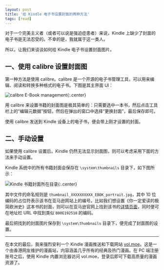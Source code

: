 ```yaml
---
layout: post
title: '给 Kindle 电子书设置封面的两种方法'
tags: [read]
---
```


对于一个完美主义者（或者可以说是强迫症患者）来说，Kindle 上缺少了封面的电子书是无法忍受的。不幸的是，我就属于这一类人。

所以，让我们来谈谈如何给 Kindle 电子书设置封面图片。

## 一、使用 calibre 设置封面图

第一种方法是使用 calibre。calibre 是一个开源的电子书管理工具，可以用来编辑、阅读和转换多种格式的电子书。下图是其主界面 UI：

![calibre E-Book management]({{site.img_url}}/calibre.png){:.center}

用 calibre 来设置书籍的封面图是极其简单的：只需要选中一本书，然后点击工具栏上的“编辑元数据”按钮，然后在弹出的窗口中选择“更换封面”，最后保存即可。

使用 calibre 发送到 Kindle 设备上的电子书，便会带上刚才设置的封面。

## 二、手动设置

如果使用 calibre 设置后，Kindle 仍然无法显示封面图，则可以考虑采用下面的方法来手动设置。

Kindle 系统中的所有书籍封面会保存在 `\system\thumbnails` 目录下，如下图所示：

![Kindle 书籍封面所在目录]({{site.img_url}}/kindle-thumbnails.png){:.center}

其中文件的命名规则是 `thumbnail_XXXXXXXXXX_EBOK_portrait.jpg`，其中 10 位编码的占位符表示该书在亚马逊网站上的编号。比如我们想设置《你一定爱读的极简欧洲史》这本书的封面，则可以在亚马逊官网上找到该书的[详情页面](https://www.amazon.cn/dp/B00E192518/)，同时便可在地址栏 URL 中找到类似 `B00E192518` 的编码。

最后把找到的封面图片保存到 `\system\thumbnails` 目录下，便完成了封面图的设置。

-----

在本文的最后，我来强烈安利一个 Kindle 漫画推送和下载网站 [vol.moe](https://vol.moe)。这是一个由香港网友维护的漫画站，内容涵盖几乎所有的经典及热门漫画。在 PC 端注册账号之后，使用 Kindle 内置浏览器访问 vol.moe，登录后即可下载高质量的漫画资源了。